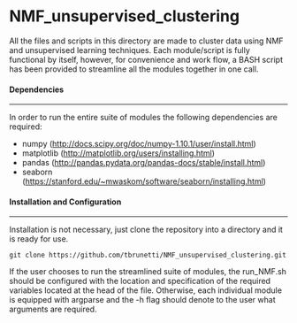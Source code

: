 # NMF_unsupervised_clustering

All the files and scripts in this directory are made to cluster data using NMF and unsupervised learning techniques.  Each module/script is fully functional by itself, however, for convenience and work flow, a BASH script has been provided to streamline all the modules together in one call.

#### Dependencies
------------------
In order to run the entire suite of modules the following dependencies are required:
* numpy (http://docs.scipy.org/doc/numpy-1.10.1/user/install.html)
* matplotlib (http://matplotlib.org/users/installing.html)
* pandas (http://pandas.pydata.org/pandas-docs/stable/install.html)
* seaborn (https://stanford.edu/~mwaskom/software/seaborn/installing.html)

#### Installation and Configuration
------------------------------------
Installation is not necessary, just clone the repository into a directory and it is ready for use.
```
git clone https://github.com/tbrunetti/NMF_unsupervised_clustering.git
```
If the user chooses to run the streamlined suite of modules, the run_NMF.sh should be configured with the location and specification of the required variables located at the head of the file.  Otherwise, each individual module is equipped with argparse and the -h flag should denote to the user what arguments are required.
